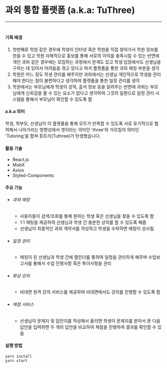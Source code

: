 # 과외 통합 플랫폼 (a.k.a: TuThree)

---

#

#### 기획 배경

1. 첫번째로 학원 같은 경우에 학생이 인터넷 혹은 학원을 직접 찾아가서 학원 정보를 얻을 수 있고
   학원 자체적으로 홍보를 통해 서로의 이익을 충족시킬 수 있는 반면에 개인 과외 같은 경우에는
   모집하는 과정에서 한계도 있고 학생 입장에서도 선생님을 구하는 데 있어서 어려움을 겪고 있다고 여겨
   플랫폼을 통한 과외 매칭 부분을 생각
2. 학원은 어느 정도 학생 관리를 해주지만 과외에서는 선생님 개인적으로 학생을 관리해야 한다는 점이
   불편하다고 생각하여 플랫폼을 통한 일정 관리를 생각
3. 학원에서는 부모님에게 학생의 성적, 출석 정보 등을 알려주는 반면에 과외는 부모님에게
   신뢰감을 줄 수 있는 요소가 없다고 생각하여 그것의 일환으로 일정 관리 시스템을 통해서
   부모님이 확인할 수 있도록 함

#### a.k.a 의미

학생, 학부모, 선생님이 이 플랫폼을 통해 모두가 만족할 수 있도록 서로 유기적으로 협력해서 나아가라는
방향성에서 셋이라는 의미인 'three'와 가르침의 의미인 'Tutoring'을 합쳐 튜트리(Tuthree)가 탄생했습니다.

#### 활용 기술

- React.js
- MobX
- Axios
- Styled-Components

#### 주요 기능

- ###### 과외 매칭
  - 사용자들이 검색/조회를 통해 원하는 학생 혹은 선생님을 찾을 수 있도록 함
  - 1:1 채팅을 제공하여 선생님과 학생 간 충분한 상의를 할 수 있도록 해줌
  - 선생님이 최종적인 과외 계약서를 작성하고 학생을 수락하면 매칭이 성사됨
- ###### 일정 관리
  - 매칭이 된 선생님과 학생 간에 캘린더를 통하여 일정을 관리하게 해주며 수업보고서를 통해서
    수업 진행사항 혹은 특이사항을 관리
- ###### 화상 강의
  - 비대면 원격 강의 서비스를 제공하여 비대면에서도 강의를 진행할 수 있도록 함
- ###### 채점 서비스
  - 선생님이 문제지 및 답안지를 작성해서 올리면 학생이 문제지를 받아서 푼 다음 답안을 입력하면
    두 개의 답안을 비교하여 채점을 진행하여 결과를 확인할 수 있음

#### 실행 방법

```
yarn install
yarn start

```
